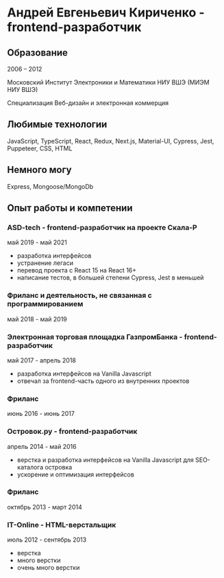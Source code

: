 # Андрей Евгеньевич Кириченко - frontend-разработчик
## Образование
2006 – 2012

Московский Институт Электроники и Математики НИУ ВШЭ (МИЭМ НИУ ВШЭ)

Специализация Веб-дизайн и электронная коммерция

## Любимые технологии
JavaScript, TypeScript, React, Redux, Next.js, Material-UI, Cypress, Jest, Puppeteer, CSS, HTML

## Немного могу
Express, Mongoose/MongoDb

## Опыт работы и компетении

### ASD-tech - frontend-разработчик на проекте Скала-Р
май 2019 - май 2021

- разработка интерфейсов
- устранение легаси
- перевод проекта с React 15 на React 16+
- написание тестов, в большей степени Cypress, Jest в меньшей

### Фриланс и деятельность, не связанная с программированием
май 2018 - май 2019

### Электронная торговая площадка ГазпромБанка - frontend-разработчик
май 2017 - апрель 2018
- разработка интерфейсов на Vanilla Javascript
- отвечал за frontend-часть одного из внутренних проектов

### Фриланс
июнь 2016 - июнь 2017

### Островок.ру - frontend-разработчик
апрель 2014 - май 2016
- верстка и разработка интерфейсов на Vanilla Javascript для SEO-каталога островка
- ускорение и оптимизация интерфейсов

### Фриланс
октябрь 2013 - март 2014

### IT-Online - HTML-верстальщик
июль 2012 - сентябрь 2013
- верстка
- много верстки
- очень много верстки

